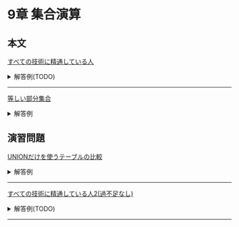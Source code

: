 # 9章 集合演算
## 本文

<u>すべての技術に精通している人</u>

<details>
<summary>解答例(TODO)</summary>
<div>

```sql
TODO
```
</div>
</details>
<hr>

<u>等しい部分集合</u>
<details>
<summary>解答例</summary>
<div>

```sql
create view pairs as (
	select S1.sup as s1, S2.sup as s2
	from (select distinct sup from SupParts) S1
	cross join (select distinct sup from SupParts) S2
	where S1.sup < S2.sup
	order by S1.sup, S2.sup
);

select P.s1, P.s2
from pairs P
where
	-- 要素数が等しい
	(select count(*) from SupParts S where S.sup = s1) = 
	(select count(*) from SupParts S where S.sup = s2) and
	-- 和をとっても要素数が変わらない
	(select count(*) from SupParts S where S.sup = s1) =
	(select count(*)
		from (
			(select part from SupParts S where S.sup = s1) union
			(select part from SupParts S where S.sup = s2)
		) tmp
	);
```
</div>
</details>


## 演習問題
<u>UNIONだけを使うテーブルの比較</u>
<details>
<summary>解答例</summary>
<div>

```sql
-- |A| = |B| = |A ∪　B| <=> A = B
SELECT
	CASE
		WHEN
			COUNT(*) = (SELECT COUNT(*) FROM Tbl_A) AND
			COUNT(*) = (SELECT COUNT(*) FROM Tbl_B)
			THEN '等しい'
		ELSE '異なる'
	END
FROM (
	SELECT * FROM Tbl_A UNION
	SELECT * FROM Tbl_B
) TMP;
```
</div>
</details>
<hr>

<u>すべての技術に精通している人2(過不足なし)</u>

<details>
<summary>解答例(TODO)</summary>
<div>

```sql
TODO
```
</div>
</details>
<hr>